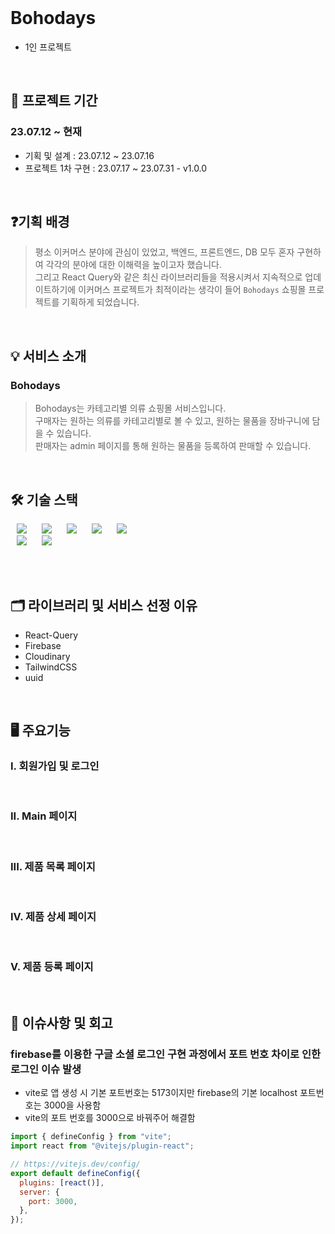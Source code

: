 <br/>

# Bohodays
- 1인 프로젝트

<br>

## 📆 프로젝트 기간

### 23.07.12 ~ 현재
- 기획 및 설계 : 23.07.12 ~ 23.07.16
- 프로젝트 1차 구현 : 23.07.17 ~ 23.07.31 - v1.0.0

<br />

## ❓기획 배경

> 평소 이커머스 분야에 관심이 있었고,
> 백엔드, 프론트엔드, DB 모두 혼자 구현하여 각각의 분야에 대한 이해력을 높이고자 했습니다. <br />
> 그리고 React Query와 같은 최신 라이브러리들을 적용시켜서 지속적으로 업데이트하기에 이커머스 프로젝트가 최적이라는 생각이 들어 `Bohodays` 쇼핑몰 프로젝트를 기획하게 되었습니다.


<br />

## 💡 서비스 소개

### Bohodays

> Bohodays는 카테고리별 의류 쇼핑몰 서비스입니다. <br />
> 구매자는 원하는 의류를 카테고리별로 볼 수 있고, 원하는 물품을 장바구니에 담을 수 있습니다. <br />
> 판매자는 admin 페이지를 통해 원하는 물품을 등록하여 판매할 수 있습니다. <br />


<br/>

## 🛠️ 기술 스택

<img src="https://img.shields.io/badge/html5-E34F26?style=for-the-badge&logo=html5&logoColor=white" style="height : auto; margin-left : 10px; margin-right : 10px;" /> <img src="https://img.shields.io/badge/css-1572B6?style=for-the-badge&logo=css3&logoColor=white" style="height : auto; margin-left : 10px; margin-right : 10px;" /> <img src="https://img.shields.io/badge/JavaScript-F7DF1E?style=for-the-badge&logo=javascript&logoColor=white" style="height : auto; margin-left : 10px; margin-right : 10px;"/> <img src="https://img.shields.io/badge/Typescript-3178C6?style=for-the-badge&logo=typescript&logoColor=white" style="height : auto; margin-left : 10px; margin-right : 10px;"/> <img src="https://img.shields.io/badge/React-61DAFB?style=for-the-badge&logo=React&logoColor=white" style="height : auto; margin-left : 10px; margin-right : 10px;"/> <br>
<img src="https://img.shields.io/badge/Firebase-FFCA28?style=for-the-badge&logo=Firebase&logoColor=white" style="height : auto; margin-left : 10px; margin-right : 10px;"/> <img src="https://img.shields.io/badge/TailwindCSS-06B6D4?style=for-the-badge&color=06B6D4&logo=TailwindCSS&logoColor=FFFFFF" style="height : auto; margin-left : 10px; margin-right : 10px;"/> 


<br />


</details>

<br />

## 🗂️ 라이브러리 및 서비스 선정 이유

- React-Query
- Firebase
- Cloudinary
- TailwindCSS
- uuid

<br />

## 🖥️ 주요기능

### I. 회원가입 및 로그인

<br />

### II. Main 페이지

<br />

### III. 제품 목록 페이지

<br />

### IV. 제품 상세 페이지

<br />

### V. 제품 등록 페이지

<br>

## 📝 이슈사항 및 회고

### firebase를 이용한 구글 소셜 로그인 구현 과정에서 포트 번호 차이로 인한 로그인 이슈 발생
- vite로 앱 생성 시 기본 포트번호는 5173이지만 firebase의 기본 localhost 포트번호는 3000을 사용함
- vite의 포트 번호를 3000으로 바꿔주어 해결함
```JavaScript
import { defineConfig } from "vite";
import react from "@vitejs/plugin-react";

// https://vitejs.dev/config/
export default defineConfig({
  plugins: [react()],
  server: {
    port: 3000,
  },
});
```

<br>



